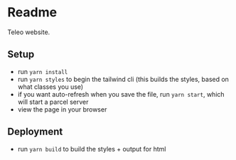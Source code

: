 # Readme

Teleo website.

## Setup

- run `yarn install`
- run `yarn styles` to begin the tailwind cli (this builds the styles, based on what classes you use)
- if you want auto-refresh when you save the file, run `yarn start`, which will start a parcel server
- view the page in your browser

## Deployment

- run `yarn build` to build the styles + output for html

